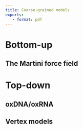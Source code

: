 ```yaml
---
title: Coarse-grained models
exports:
   - format: pdf
---
```


# Bottom-up

## The Martini force field

# Top-down

## oxDNA/oxRNA

## Vertex models
